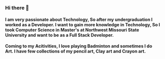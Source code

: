 ### Hi there 👋

<!--
**vanamamohith/vanamamohith** is a ✨ _special_ ✨ repository because its `README.md` (this file) appears on your GitHub profile.

Here are some ideas to get you started:

- 🔭 I’m currently working on ...
- 🌱 I’m currently learning ...
- 👯 I’m looking to collaborate on ...
- 🤔 I’m looking for help with ...
- 💬 Ask me about ...
- 📫 How to reach me: ...
- 😄 Pronouns: ...
- ⚡ Fun fact: ...
-->
#### I am very passionate about Technology, So after my undergraduation I worked as a Developer. I want to gain more knowledge in Technology, So I took Computer Science in Master's at Northwest Missouri State University and want to be as a Full Stack Developer.

#### Coming to my Acitivities, I love playing Badminton and sometimes I do Art. I have few collections of my pencil art, Clay art and Crayon art.

